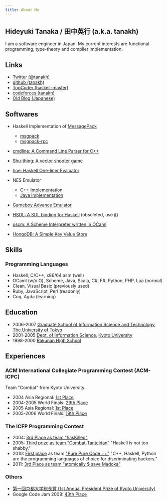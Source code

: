 ```yaml
---
title: About Me
---
```


## Hideyuki Tanaka / 田中英行 (a.k.a. tanakh)

I am a software engineer in Japan. My current interests are functional
programming, type-theory and compiler implementation.

## Links

-   [Twitter (\@tanakh)](http://twitter.com/tanakh)
-   [github (tanakh)](http://github.com/tanakh)
-   [TopCoder (haskell-master)](http://www.topcoder.com/tc?module=MemberProfile&cr=22627322)
-   [codeforces (tanakh)](http://codeforces.com/profile/tanakh)
-   [Old Blog (Japanese)](http://d.hatena.ne.jp/tanakh/)

## Softwares

-   Haskell Implementation of [MessagePack](http://msgpack.org/)
    -   [msgpack](http://hackage.haskell.org/package/msgpack)
    -   [msgpack-rpc](http://hackage.haskell.org/package/msgpack-rpc)

-   [cmdline: A Command Line Parser for
    C++](http://github.com/tanakh/cmdline)
-   [Shu-thing: A vector shooter
    game](http://hackage.haskell.org/package/Shu-thing)
-   [hoe: Haskell One-liner
    Evaluator](http://hackage.haskell.org/package/hoe)
-   NES Emulator
    -   [C++ Implementation](http://github.com/tanakh/bjne)
    -   [Java Implementation](http://github.com/tanakh/bjne-java)

-   [Gameboy Advance Emulator](http://fxp.hp.infoseek.co.jp/gbae18/)
-   [HSDL: A SDL binding for
    Haskell](http://fxp.hp.infoseek.co.jp/haskell/HSDL/) (obsoleted, use
    [it](http://hackage.haskell.org/package/SDL))
-   [oscm: A Scheme Interpreter written in
    OCaml](http://fxp.hp.infoseek.co.jp/ocaml/oscm/)
-   [HongoDB: A Simple Key Value
    Store](http://tanakh.github.com/HongoDB/)

## Skills

### Programming Languages

-   Haskell, C/C++, x86/64 asm (well)
-   OCaml (w/o O), Scheme, Java, Scala, C\#, F\#, Python, PHP, Lua
    (normal)
-   Clean, Visual Basic (previously used)
-   Ruby, JavaScript, Perl (readonly)
-   Coq, Agda (learning)

## Education

-   2006-2007 [Graduate School of Information Science and
    Technology](http://www.i.u-tokyo.ac.jp/index_e.shtml), [The
    University of Tokyo](http://www.u-tokyo.ac.jp/index_e.html)
-   2001-2005 [Dept. of Information
    Science](http://www.kuis.kyoto-u.ac.jp/kuis/index.html), [Kyoto
    University](http://www.kyoto-u.ac.jp/en)
-   1998-2000 [Rakunan High
    School](http://www.rakunan-h.ed.jp/high/index.html)

## Experiences

### ACM International Collegiate Programming Contest (ACM-ICPC)

Team "Combat" from Kyoto University.

-   2004 Asia Regional: [1st
    Place](http://www.ehime-u.ac.jp/ICPC/regional/results.html)
-   2004-2005 World Finals: [29th
    Place](http://icpc.baylor.edu/past/icpc2005/Finals/Standings.html)
-   2005 Asia Regional: [1st
    Place](http://www.teu.ac.jp/icpc/regional/results.html)
-   2005-2006 World Finals: [19th
    Place](http://icpc.baylor.edu/past/icpc2006/Finals/Standings.html)

### The ICFP Programming Contest

-   2004: [3rd Place as team
    "hasKilled"](http://alliance.seas.upenn.edu/~plclub/cgi-bin/contest/results.php)
-   2005: [Third prize as team
    "Combat-Tanteidan"](http://icfpc.plt-scheme.org/) "Haskell is not
    too shabby."
-   2010: [First place](http://icfpcontest.org/2010/) as team ["Pure
    Pure Code ++"](http://twitter.com/nya3jp/status/16604202811) "C++,
    Haskell, Python are the programming languages of choice for
    discriminating hackers."
-   2011: [3rd Place as team "atomically $ save Madoka"](http://www.icfpcontest.org/2011/09/results.html)

### Others

-   [第一回京都大学総長賞 (1st Annual President Prize of Kyoto
    University)](http://www.kyoto-u.ac.jp/GAD/topic/data05/tpc060320_1/tpc060320_1.htm)
-   Google Code Jam 2008: [43th
    Place](http://code.google.com/codejam/archive.html)
